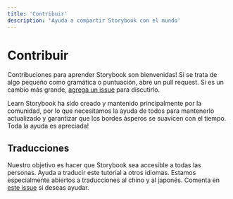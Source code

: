 ```yaml
---
title: 'Contribuir'
description: 'Ayuda a compartir Storybook con el mundo'
---
```


# Contribuir

Contribuciones para aprender Storybook son bienvenidas! Si se trata de algo pequeño como gramática o puntuación, abre un pull request. Si es un cambio más grande, [agrega un issue](https://github.com/chromaui/learnstorybook.com/issues) para discutirlo.

Learn Storybook ha sido creado y mantenido principalmente por la comunidad, por lo que necesitamos la ayuda de todos para mantenerlo actualizado y garantizar que los bordes ásperos se suavicen con el tiempo. Toda la ayuda es apreciada!

## Traducciones

Nuestro objetivo es hacer que Storybook sea accesible a todas las personas. Ayuda a traducir este tutorial a otros idiomas. Estamos especialmente abiertos a traducciones al chino y al japonés. Comenta en [este issue](https://github.com/chromaui/learnstorybook.com/issues/3) si deseas ayudar.

